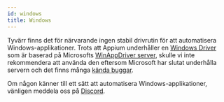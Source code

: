 ```yaml
---
id: windows
title: Windows
---
```


Tyvärr finns det för närvarande ingen stabil drivrutin för att automatisera Windows-applikationer. Trots att Appium underhåller en [Windows Driver](https://github.com/appium/appium-windows-driver) som är baserad på Microsofts [WinAppDriver server](https://github.com/microsoft/WinAppDriver), skulle vi inte rekommendera att använda den eftersom Microsoft har slutat underhålla servern och det finns många [kända buggar](https://github.com/search?q=repo%3Amicrosoft%2FWinAppDriver+webdriverio&type=issues).

Om någon känner till ett sätt att automatisera Windows-applikationer, vänligen meddela oss på [Discord](https://discord.webdriver.io).